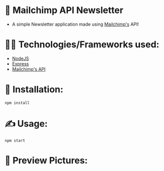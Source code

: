 # 📮 Mailchimp API Newsletter
  * A simple Newsletter application made using [Mailchimp's](https://mailchimp.com/) API!
  
# 👨‍💻 Technologies/Frameworks used: 
  * [NodeJS](https://nodejs.org/en/)
  * [Express](https://expressjs.com/)
  * [Mailchimp's API](https://mailchimp.com/developer/)
  
# 🔌 Installation: 
  ```
  npm install
  ```

# ✍ Usage: 
  ```
  npm start
  ```
  
# 📸 Preview Pictures: 
  
